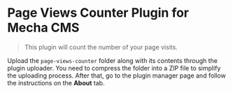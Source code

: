 Page Views Counter Plugin for Mecha CMS
=======================================

> This plugin will count the number of your page visits.

Upload the `page-views-counter` folder along with its contents through the plugin uploader. You need to compress the folder into a ZIP file to simplify the uploading process. After that, go to the plugin manager page and follow the instructions on the **About** tab.